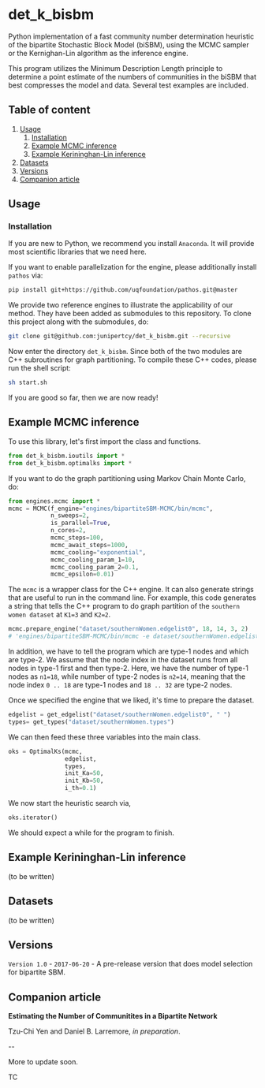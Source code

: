 # det_k_bisbm

Python implementation of a fast community number determination heuristic of the bipartite Stochastic Block Model (biSBM), 
using the MCMC sampler or the Kernighan-Lin algorithm as the inference engine. 

This program utilizes the Minimum Description Length principle to determine a point estimate of the
numbers of communities in the biSBM that best compresses the model and data. Several test examples are included.

## Table of content

1. [Usage](#usage)
    1. [Installation](#installation)
    2. [Example MCMC inference](#example-mcmc)
    3. [Example Kerininghan-Lin inference](#example-kl)
2. [Datasets](#datasets)
2. [Versions](#versions)  
3. [Companion article](#companion-article)

## Usage

### Installation

If you are new to Python, we recommend you install `Anaconda`. It will provide most scientific libraries that we need here.

If you want to enable parallelization for the engine, please additionally install `pathos` via:
```bash
pip install git+https://github.com/uqfoundation/pathos.git@master
```
We provide two reference engines to illustrate the applicability of our method. They have been added as submodules to this repository. To clone this project along with the submodules, do:
```bash
git clone git@github.com:junipertcy/det_k_bisbm.git --recursive
```
Now enter the directory `det_k_bisbm`. Since both of the two modules are C++ subroutines for graph partitioning. To compile these C++ codes, please run the shell script:
```bash
sh start.sh
```
If you are good so far, then we are now ready!

## Example MCMC inference

To use this library, let's first import the class and functions.
```python
from det_k_bisbm.ioutils import *
from det_k_bisbm.optimalks import *
```
If you want to do the graph partitioning using Markov Chain Monte Carlo, do:
```python
from engines.mcmc import *
mcmc = MCMC(f_engine="engines/bipartiteSBM-MCMC/bin/mcmc",
            n_sweeps=2,
            is_parallel=True,
            n_cores=2,
            mcmc_steps=100,
            mcmc_await_steps=1000,
            mcmc_cooling="exponential",
            mcmc_cooling_param_1=10,
            mcmc_cooling_param_2=0.1,
            mcmc_epsilon=0.01)
```
The `mcmc` is a wrapper class for the C++ engine. It can also generate strings that are useful to run in the command line. 
For example, this code generates a string that tells the C++ program to do graph partition of the `southern women dataset` at `K1=3` and `K2=2`. 
```python
mcmc.prepare_engine("dataset/southernWomen.edgelist0", 18, 14, 3, 2)
# 'engines/bipartiteSBM-MCMC/bin/mcmc -e dataset/southernWomen.edgelist0 -n 6 6 6 7 7 -t 100 -x 1000 --maximize -c exponential -a 10 0.1 -y 18 14 -z 3 2 -E 0.01 --randomize
``` 
In addition, we have to tell the program which are type-1 nodes and which are type-2. 
We assume that the node index in the dataset runs from all nodes in type-1 first and then type-2. 
Here, we have the number of type-1 nodes as `n1=18`, while number of type-2 nodes is `n2=14`, meaning that the node index
`0 .. 18` are type-1 nodes and `18 .. 32` are type-2 nodes.  

Once we specified the engine that we liked, it's time to prepare the dataset.
```python
edgelist = get_edgelist("dataset/southernWomen.edgelist0", " ")
types= get_types("dataset/southernWomen.types")
```

We can then feed these three variables into the main class.
```python
oks = OptimalKs(mcmc,
                edgelist, 
                types,
                init_Ka=50,
                init_Kb=50,
                i_th=0.1)
```
We now start the heuristic search via,
```python
oks.iterator()
```
We should expect a while for the program to finish.

## Example Kerininghan-Lin inference

(to be written)

## Datasets

(to be written)

## Versions

`Version 1.0` - `2017-06-20` - A pre-release version that does model selection for bipartite SBM.

## Companion article

**Estimating the Number of Communitites in a Bipartite Network**

Tzu-Chi Yen and Daniel B. Larremore, *in preparation*.


--

More to update soon.

TC